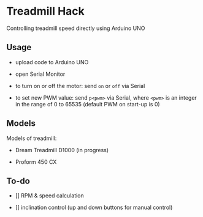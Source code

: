 # Treadmill Hack

Controlling treadmill speed directly using Arduino UNO

## Usage

- upload code to Arduino UNO

- open Serial Monitor

- to turn on or off the motor: send `on` or `off` via Serial

- to set new PWM value: send `p<pwm>` via Serial, where `<pwm>` is an integer in the range of 0 to 65535 (default PWM on start-up is 0)

## Models

Models of treadmill:

- Dream Treadmill D1000 (in progress)

- Proform 450 CX

## To-do

- [] RPM & speed calculation

- [] inclination control (up and down buttons for manual control)

